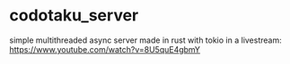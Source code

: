 # codotaku_server
simple multithreaded async server made in rust with tokio in a livestream:
https://www.youtube.com/watch?v=8U5quE4gbmY
